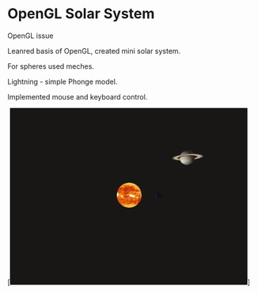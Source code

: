 # OpenGL Solar System
OpenGL issue

Leanred basis of OpenGL, created mini solar system.

For spheres used meches.

Lightning - simple Phonge model.

Implemented mouse and keyboard control.

[![Demo CountPages alpha](https://github.com/Annusha/solar_system/blob/master/resources/gif_sol_sys.gif)]


